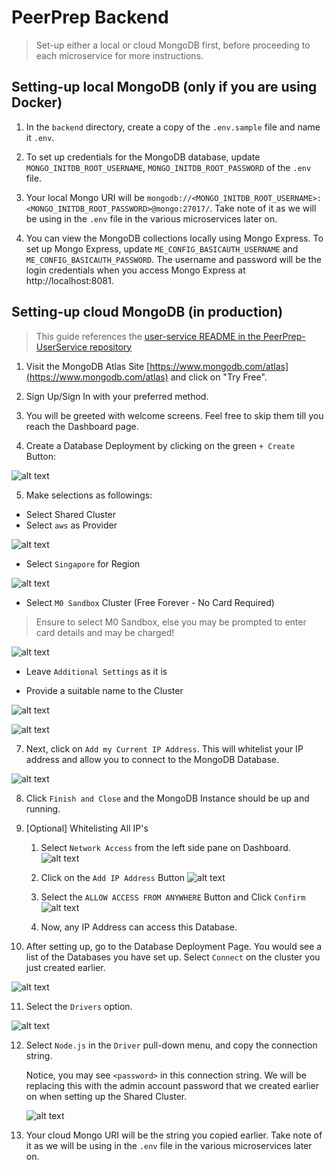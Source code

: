 # PeerPrep Backend

> Set-up either a local or cloud MongoDB first, before proceeding to each microservice for more instructions.

## Setting-up local MongoDB (only if you are using Docker)

1. In the `backend` directory, create a copy of the `.env.sample` file and name it `.env`.

2. To set up credentials for the MongoDB database, update `MONGO_INITDB_ROOT_USERNAME`, `MONGO_INITDB_ROOT_PASSWORD` of the `.env` file.

3. Your local Mongo URI will be `mongodb://<MONGO_INITDB_ROOT_USERNAME>:<MONGO_INITDB_ROOT_PASSWORD>@mongo:27017/`. Take note of it as we will be using in the `.env` file in the various microservices later on.

5. You can view the MongoDB collections locally using Mongo Express. To set up Mongo Express, update `ME_CONFIG_BASICAUTH_USERNAME` and `ME_CONFIG_BASICAUTH_PASSWORD`. The username and password will be the login credentials when you access Mongo Express at http://localhost:8081.

## Setting-up cloud MongoDB (in production)

> This guide references the [user-service README in the PeerPrep-UserService repository](https://github.com/CS3219-AY2425S1/PeerPrep-UserService/blob/main/user-service/README.md)

1. Visit the MongoDB Atlas Site [https://www.mongodb.com/atlas](https://www.mongodb.com/atlas) and click on "Try Free".

2. Sign Up/Sign In with your preferred method.

3. You will be greeted with welcome screens. Feel free to skip them till you reach the Dashboard page.

4. Create a Database Deployment by clicking on the green `+ Create` Button:

![alt text](./GuideAssets/Creation.png)

5. Make selections as followings:

- Select Shared Cluster
- Select `aws` as Provider

![alt text](./GuideAssets/Selection1.png)

- Select `Singapore` for Region

![alt text](./GuideAssets/Selection2.png)

- Select `M0 Sandbox` Cluster (Free Forever - No Card Required)

> Ensure to select M0 Sandbox, else you may be prompted to enter card details and may be charged!

![alt text](./GuideAssets/Selection3.png)

- Leave `Additional Settings` as it is

- Provide a suitable name to the Cluster

![alt text](./GuideAssets/Selection4.png)


![alt text](./GuideAssets/Security.png)

7. Next, click on `Add my Current IP Address`. This will whitelist your IP address and allow you to connect to the MongoDB Database.

![alt text](./GuideAssets/Network.png)

8. Click `Finish and Close` and the MongoDB Instance should be up and running.

9. [Optional] Whitelisting All IP's

   1. Select `Network Access` from the left side pane on Dashboard.
   ![alt text](./GuideAssets/SidePane.png)

   2. Click on the `Add IP Address` Button
   ![alt text](./GuideAssets/AddIPAddress.png)

   3. Select the `ALLOW ACCESS FROM ANYWHERE` Button and Click `Confirm`
   ![alt text](./GuideAssets/IPWhitelisting.png)

   4. Now, any IP Address can access this Database.

10. After setting up, go to the Database Deployment Page. You would see a list of the Databases you have set up. Select `Connect` on the cluster you just created earlier.

   ![alt text](GuideAssets/ConnectCluster.png)

11. Select the `Drivers` option.

   ![alt text](GuideAssets/DriverSelection.png)

12. Select `Node.js` in the `Driver` pull-down menu, and copy the connection string.

    Notice, you may see `<password>` in this connection string. We will be replacing this with the admin account password that we created earlier on when setting up the Shared Cluster.

    ![alt text](GuideAssets/ConnectionString.png)

13. Your cloud Mongo URI will be the string you copied earlier. Take note of it as we will be using in the `.env` file in the various microservices later on.
